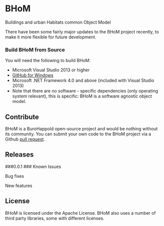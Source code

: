# BHoM
Buildings and urban Habitats common Object Model

There have been some fairly major updates to the BHoM project recently, to make it more flexible for future development. 

### Build BHoM from Source ###
You will need the following to build BHoM:

- Microsoft Visual Studio 2013 or higher
- [GitHub for Windows](https://windows.github.com/)
- Microsoft .NET Framework 4.0 and above (included with Visual Studio 2013)
- Note that there are no software - specific dependencies (only operating system relevant), this is specific: BHoM is a software agnostic object model.

## Contribute ##

BHoM is a BuroHappold open-source project and would be nothing without its community.  You can submit your own code to the BHoM project via a Github [pull request](https://help.github.com/articles/using-pull-requests).

## Releases ##
###0.0.1 ###
Known Issues

Bug fixes

New features

## License ##

BHoM is licensed under the Apache License. BHoM also uses a number of third party libraries, some with different licenses.
